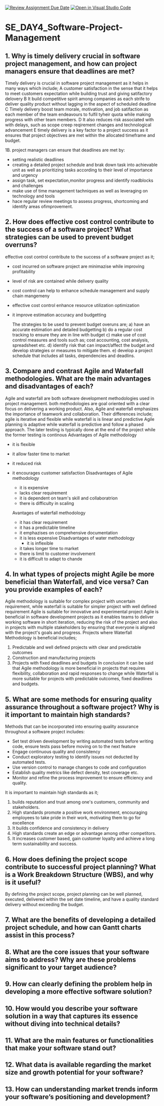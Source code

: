 [![Review Assignment Due Date](https://classroom.github.com/assets/deadline-readme-button-22041afd0340ce965d47ae6ef1cefeee28c7c493a6346c4f15d667ab976d596c.svg)](https://classroom.github.com/a/9pw6JKcu)
[![Open in Visual Studio Code](https://classroom.github.com/assets/open-in-vscode-2e0aaae1b6195c2367325f4f02e2d04e9abb55f0b24a779b69b11b9e10269abc.svg)](https://classroom.github.com/online_ide?assignment_repo_id=18535501&assignment_repo_type=AssignmentRepo)
# SE_DAY4_Software-Project-Management
## 1. Why is timely delivery crucial in software project management, and how can project managers ensure that deadlines are met?
Timely delivery is crucial in software project management as it helps in many ways which include;
A customer satisfaction in the sense that it helps to meet customers expectation while building trust and giving satifactory delovery
B It build competitive spirit among companies as each strife to deliver quality product without lagging in the aspect of scheduled deadline
C Timely delivery boost team morale, motivation, and job satifaction as each member of the team endeavours to fulfil tyheir quota while making progress with other team members.
D It also reduces risk associated with with delays, such as scope creep reqirement changes and technological advancement
E timely delivery is a key factor to a project success as it ensures that project objectives are met within the allocated timeframe and budget.

1B. project managers can ensure that deadlines are met by:
* setting realistic deadlines
* creating a detailed project schedule and brak down task into achievable unit as well as prioritizing tasks according to their level of importance and urgency
* assign task, set expectation,monitor progress and identify roadblocks and challenges
* make use of time management tachniques as well as leveraging on technology and tools
* hace regular review meetings to assess progress, shortcoming and identify areas ofimprovement.

## 2. How does effective cost control contribute to the success of a software project? What strategies can be used to prevent budget overruns?
effective cost control contribute to the success of a software project as it;
* cost incurred on software project are minimazise while improving profitability
* level of risk are contained while delivery quality
* cost control can help to enhance schedule management and supply chain mangemeny
* effective cost control enhance resource utilization optimization
* it improve estimation accuracy and budgetting

  The strategies to be used to prevent budget overuns are;
  a) have an accurate estimation and detailed budgetting
  b) do a regular cost tracking to ensure they are in line with budget
  c) make use of cost control measures and tools such as; cost accounting, cost analysis, spreadsheet etc.
  d) identify risk that can impact/affect the budget and develop strategies or measures to mitigate them.
  e) develop a project schedule that includes all tasks, dependencies and deadlins.

## 3. Compare and contrast Agile and Waterfall methodologies. What are the main advantages and disadvantages of each?
Agile and waterfall are both software development methodologies used in project management. both methodologies are goal oriented with a clear focus on delivering a working product.
Also, Agile and waterfall emphasizes the importance of teamwork and collaboration. Their differences include; agile is iterative and flexible while waterfall is is linear and predictive
Agile planning is adaptive while waterfall is predictive and follow a phased approach. The later testing is typically done at the end of the project while the former testing is continous
Advantages of Agile methodology
* it is flexible
* it allow faster time to market
* it reduced risk
* it encourages customer satisfaction
Disadvantages of Agile methodology
  * it is expensive
  * lacks clear requirement
  * it is dependent on team's skill and collaboratrion
  * there is difficulty in scaling

  Avantages of waterfall methodology
  * it has clear requirement
  * it has a predictable timeline
  * it emphazises on comprehensive documentation
  * it is less expensive
    Disadvantages of water methodology
    * it is inflexible
   * it takes longer time to market
   * there is limit to customer involvement
   * it is difficult to adapt to chande
    


## 4. In what types of projects might Agile be more beneficial than Waterfall, and vice versa? Can you provide examples of each?
Agile methodology is suitable for complex project with uncertain requirement, while waterfall is suitable for simpler project with well defined requirement
Agile is suitable for innovative and experimental project
Agile is beneficial in software development projects as it enables teams to deliver working software in short iteration, reducing the risk of the project and also in projects with multiple stakeholders by ensuring that everyone is aligned with the project's goals and progress.
Projects where Waterfall Methodology is beneficial includes;
1. Predictable and well defined projects with clear and predictable outcomes 
2. Construction and manufacturing projects
3. Projects with fixed deadlines and budgets
In conclusion it can be said that Agile methodology is more beneficial in projects that requires flexibility, collaboration and rapid responses to change while  Waterfall is more suitable for projects with predictable outcomes, fixed deadlines and budgets.

## 5. What are some methods for ensuring quality assurance throughout a software project? Why is it important to maintain high standards?
Methods that can be  incorporated into ensuring quality assurance throughout a software project includes:
* Set test driven development by writing automated tests before writing code, ensure tests pass before moving on to the next feature 
* Engage continuous quality and consistency 
* Conduct exploratory testing to identify issues not deducted by automated tests.
* Use version control to manage changes to code and configuration 
* Establish quality metrics like defect density, test coverage etc.
* Monitor and refine the process improvement to ensure efficiency and quality.

It is  important to maintain high standards as it;
1. builds reputation and trust among one's customers, community and stakeholders.
2. High standards promote a positive work environment, encouraging employees to take pride in their work, motivating them to go for excellence 
3. It builds confidence and consistency in delivery 
4. High standards create an edge or advantage among other competitors.
5. It increases customer based, gain customer loyalty and achieve a long term sustainability and success.

## 6. How does defining the project scope contribute to successful project planning? What is a Work Breakdown Structure (WBS), and why is it useful?
By defining the project scope, project planning can be well planned, executed, delivered within the set date timeline, and have a quality standard delivery without exceeding the budget.


## 7. What are the benefits of developing a detailed project schedule, and how can Gantt charts assist in this process?
## 8. What are the core issues that your software aims to address? Why are these problems significant to your target audience?
## 9. How can clearly defining the problem help in developing a more effective software solution?
## 10. How would you describe your software solution in a way that captures its essence without diving into technical details?
## 11. What are the main features or functionalities that make your software stand out?
## 12. What data is available regarding the market size and growth potential for your software?
## 13. How can understanding market trends inform your software’s positioning and development?
